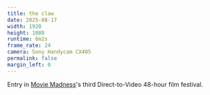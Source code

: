 ```yaml
---
title: the claw
date: 2025-08-17
width: 1920
height: 1080
runtime: 6m2s
frame_rate: 24
camera: Sony Handycam CX405
permalink: false
margin_left: 0
---
```


Entry in [Movie Madness](https://moviemadness.org/)'s third Direct-to-Video 48-hour film festival.
